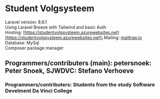 # Student Volgsysteem
Laravel version: 8.6.1\
Using Laravel Breeze with Tailwind and basic Auth\
Hosting: [https://studentvolgsysteem.azurewebsites.net](https://studentvolgsysteem.azurewebsites.net)\
Mailing: [mailtrap.io](mailtrap.io)\
Database: MySql \
Composer package manager

## Programmers/contributers (main): petersnoek: Peter Snoek, SJWDVC: Stefano Verhoeve
### Programmers/contributers: Students from the study Software Develment Da Vinci College


